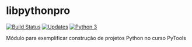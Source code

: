 # libpythonpro

[![Build Status](https://travis-ci.org/enosteteo/libpythonpro.svg?branch=master)](https://travis-ci.org/enosteteo/libpythonpro)
[![Updates](https://pyup.io/repos/github/enosteteo/libpythonpro/shield.svg)](https://pyup.io/repos/github/enosteteo/libpythonpro/)
[![Python 3](https://pyup.io/repos/github/enosteteo/libpythonpro/python-3-shield.svg)](https://pyup.io/repos/github/enosteteo/libpythonpro/)


Módulo para exemplificar construção de projetos Python no curso PyTools
